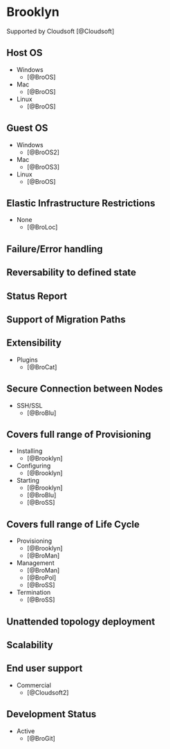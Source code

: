 # Brooklyn
Supported by Cloudsoft [@Cloudsoft]

## Host OS
- Windows
    - [@BroOS]
- Mac
    - [@BroOS]
- Linux
    - [@BroOS]

## Guest OS
- Windows
    - [@BroOS2]
- Mac
    - [@BroOS3]
- Linux
    - [@BroOS]

## Elastic Infrastructure Restrictions
- None
    - [@BroLoc]

## Failure/Error handling

## Reversability to defined state

## Status Report

## Support of Migration Paths

## Extensibility
- Plugins
    - [@BroCat]

## Secure Connection between Nodes
- SSH/SSL
    - [@BroBlu]

## Covers full range of Provisioning
- Installing
    - [@Brooklyn]
- Configuring
    - [@Brooklyn]
- Starting
    - [@Brooklyn]
    - [@BroBlu]
    - [@BroSS]

## Covers full range of Life Cycle
- Provisioning
    - [@Brooklyn]
    - [@BroMan]
- Management
    - [@BroMan]
    - [@BroPol]
    - [@BroSS]
- Termination
    - [@BroSS]

## Unattended topology deployment

## Scalability

## End user support
- Commercial
    - [@Cloudsoft2]

## Development Status
- Active
    - [@BroGit]
